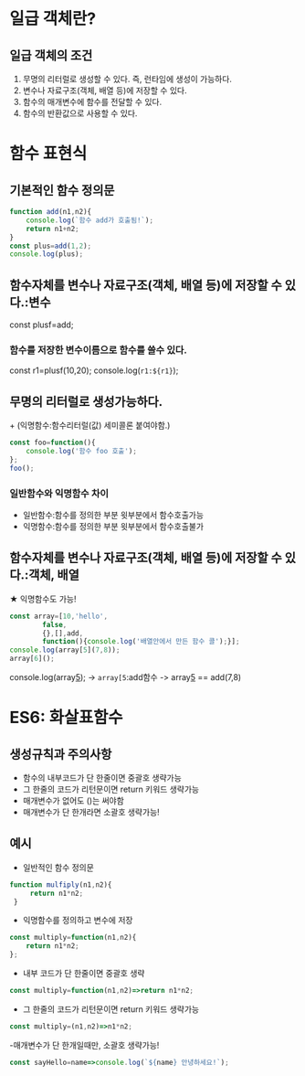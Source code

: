# 일급 객체란?
## 일급 객체의 조건
1.  무명의 리터럴로 생성할 수 있다. 즉, 런타임에 생성이 가능하다. 
2. 변수나 자료구조(객체, 배열 등)에 저장할 수 있다. 
3. 함수의 매개변수에 함수를 전달할 수 있다. 
4. 함수의 반환값으로 사용할 수 있다.

# 함수 표현식
## 기본적인 함수 정의문
```js
function add(n1,n2){
    console.log(`함수 add가 호출됨!`);
    return n1+n2;
}
const plus=add(1,2);
console.log(plus);
```
## 함수자체를 변수나 자료구조(객체, 배열 등)에 저장할 수 있다.:변수
const plusf=add;
### 함수를 저장한 변수이름으로 함수를 쓸수 있다.
const r1=plusf(10,20);
console.log(`r1:${r1}`);

## 무명의 리터럴로 생성가능하다. 
\+ (익명함수:함수리터럴(값) 세미콜론 붙여야함.)
```js
const foo=function(){
    console.log('함수 foo 호출');
};
foo();
```
### 일반함수와 익명함수 차이
- 일반함수:함수를 정의한 부분 윗부분에서 함수호출가능
- 익명함수:함수를 정의한 부분 윗부분에서 함수호출불가

## 함수자체를 변수나 자료구조(객체, 배열 등)에 저장할 수 있다.:객체, 배열
★ 익명함수도 가능!
```js
const array=[10,'hello',
        false,
        {},[],add,
        function(){console.log('배열안에서 만든 함수 콜');}];
console.log(array[5](7,8));
array[6]();
```

console.log(array[5](7,8)); 
-> `array[5`:add함수
-> array[5](7,8) == add(7,8)

# ES6: 화살표함수
## 생성규칙과 주의사항
- 함수의 내부코드가 단 한줄이면 중괄호 생략가능
- 그 한줄의 코드가 리턴문이면 return 키워드 생략가능
- 매개변수가 없어도 ()는 써야함
- 매개변수가 단 한개라면 소괄호 생략가능!

## 예시
- 일반적인 함수 정의문
```js
function mulfiply(n1,n2){
     return n1*n2;
 }
 ```

- 익명함수를 정의하고 변수에 저장
```js
const multiply=function(n1,n2){
    return n1*n2;
};
```

- 내부 코드가 단 한줄이면 중괄호 생략
```js
const multiply=function(n1,n2)=>return n1*n2;
```
- 그 한줄의 코드가 리턴문이면 return 키워드 생략가능
```js
const multiply=(n1,n2)=>n1*n2;
```
-매개변수가 단 한개일때만, 소괄호 생략가능!
```js
const sayHello=name=>console.log(`${name} 안녕하세요!`);
```





